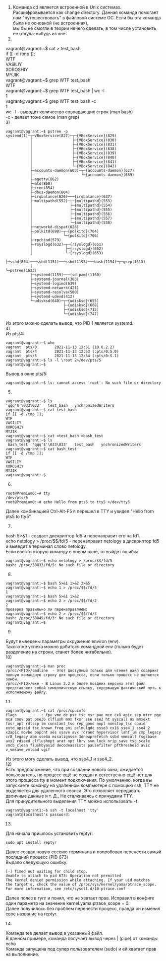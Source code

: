 1) Команда cd является встроенной в Unix системах. Расшифровывается как change directory.
Данная команда помогает нам "путешествовать" в файловой системе ОС. Если бы эта команда была не основной (не встроенная),  
мы бы не смогли в теории нечего сделать, в том числе установить ее откуда-нибудь из вне. 
2) 
vagrant@vagrant:~$ cat > test_bash  
if [[ -d /tmp ]];  
WTF  
VASILIY  
XOROSHIY  
MYJIK  
vagrant@vagrant:~$ grep WTF test_bash  
WTF  
vagrant@vagrant:~$ grep WTF test_bash | wc -l  
1  
vagrant@vagrant:~$ grep WTF test_bash -c  
1  
wc -l  - выводит количество совпадающих строк (man bash)  
-c - делает тоже самое (man grep)  
3)  
```
vagrant@vagrant:~$ pstree -p  
systemd(1)─┬─VBoxService(827)─┬─{VBoxService}(829)  
           │                  ├─{VBoxService}(830)  
           │                  ├─{VBoxService}(831)  
           │                  ├─{VBoxService}(838)  
           │                  ├─{VBoxService}(839)  
           │                  ├─{VBoxService}(840)  
           │                  ├─{VBoxService}(841)  
           │                  └─{VBoxService}(842)  
           ├─accounts-daemon(603)─┬─{accounts-daemon}(627)  
           │                      └─{accounts-daemon}(669)  
           ├─agetty(862)  
           ├─atd(860)  
           ├─cron(854)  
           ├─dbus-daemon(604)  
           ├─irqbalance(626)───{irqbalance}(637)  
           ├─multipathd(552)─┬─{multipathd}(553)  
           │                 ├─{multipathd}(554)  
           │                 ├─{multipathd}(555)  
           │                 ├─{multipathd}(556)  
           │                 ├─{multipathd}(557)  
           │                 └─{multipathd}(558)  
           ├─networkd-dispat(628)  
           ├─polkitd(698)─┬─{polkitd}(704)  
           │              └─{polkitd}(706)  
           ├─rpcbind(579)  
           ├─rsyslogd(632)─┬─{rsyslogd}(651)  
           │               ├─{rsyslogd}(652)  
           │               └─{rsyslogd}(653)  
           ├─sshd(864)───sshd(1151)───sshd(1193)───bash(1194)─┬─grep(1613)  
           │                                                  └─pstree(1623)  
           ├─systemd(1159)───(sd-pam)(1160)  
           ├─systemd-journal(383)  
           ├─systemd-logind(639)  
           ├─systemd-network(421)  
           ├─systemd-resolve(580)  
           ├─systemd-udevd(412)  
           └─udisksd(640)─┬─{udisksd}(655)  
                          ├─{udisksd}(668)  
                          ├─{udisksd}(715)  
                          └─{udisksd}(747)  
```
Из этого можно сделать вывод, что PID 1 является systemd.  
4)  
Из pts/4:  
```
vagrant@vagrant:~$ who  
vagrant  pts/0        2021-11-13 12:51 (10.0.2.2)  
vagrant  pts/4        2021-11-13 12:53 (:pts/0:S.0)  
vagrant  pts/5        2021-11-13 12:54 (:pts/0:S.1)  
vagrant@vagrant:~$ ls -l \root 2>/dev/pts/5  
vagrant@vagrant:~$  
```  
Вывод в окне pts/5:  
```
vagrant@vagrant:~$ ls: cannot access 'root': No such file or directory
```
5)
```
vagrant@vagrant:~$ ls  
'qqq'$'\033\033'   test_bash   ynchronizedWriters  
vagrant@vagrant:~$ cat test_bash  
if [[ -d /tmp ]];  
WTF  
VASILIY  
XOROSHIY  
MYJIK  
vagrant@vagrant:~$ cat <test_bash >bash_test  
vagrant@vagrant:~$ ls  
 bash_test  'qqq'$'\033\033'   test_bash   ynchronizedWriters  
vagrant@vagrant:~$ cat bash_test  
if [[ -d /tmp ]];  
WTF  
VASILIY  
XOROSHIY  
MYJIK  
vagrant@vagrant:~$  
```
6)
```
root@PremiumQ:~# tty
/dev/pts/5
root@PremiumQ:~# echo Hello from pts5 to tty5 >/dev/tty5
```
Далее комбинацией Ctrl-Alt-F5 я перешел в TTY и увидел "Hello from pts5 to tty5"

7)  
bash 5>&1  - создаст дискриптор fd5 и перенаправит его на fd1.  
echo netology > /proc/$$/fd/5 - перенаправит netology в дискриптор fd5 и выведит в терминал слово netology.  
Если ввести вторую команду в новом окне, то выйдет ошибка  
```
vagrant@vagrant:~$ echo netology > /proc/$$/fd/5  
bash: /proc/38833/fd/5: No such file or directory  
```
8)
```
vagrant@vagrant:~$ bash 5>&1 1>&2 2>&5  
vagrant@vagrant:~$ echo 1 > /proc/$$/fd/5  
1  
vagrant@vagrant:~$ bash 5>&1 1>&2  
vagrant@vagrant:~$ echo 2 > /proc/$$/fd/2  
2  
Проверка правильно ли перенаправляем:  
vagrant@vagrant:~$ echo 2 > /proc/$$/fd/3  
bash: /proc/38849/fd/3: No such file or directory  
vagrant@vagrant:~$  
```
9)  
Будут выведены параметры окружения environ (env).  
Такого же успеха можно добиться командной env (только будет разделение на строки, станет более читабельно).  
10)  
```
vagrant@vagrant:~$ man proc
/proc/<PID>/cmdline  - Этот доступный только для чтения файл содержит полную командную строку для процесса, если только процесс не является зомби.  
/proc/<PID>/exe - В Linux 2.2 и более поздних версиях этот файл представляет собой символическую ссылку, содержащую фактический путь к исполняемому файлу.  
```
11)  
```
vagrant@vagrant:~$ cat /proc/cpuinfo 
flags           : fpu vme de pse tsc msr pae mce cx8 apic sep mtrr pge mca cmov pat pse36 clflush mmx fxsr sse sse2 ht syscall nx mmxext fxsr_opt rdtscp lm constant_tsc rep_good nopl nonstop_tsc cpuid extd_apicid tsc_known_freq pni pclmulqdq ssse3 cx16 sse4_1 sse4_2 x2apic movbe popcnt aes xsave avx rdrand hypervisor lahf_lm cmp_legacy cr8_legacy abm sse4a misalignsse 3dnowprefetch ssbd vmmcall fsgsbase avx2 rdseed clflushopt arat npt lbrv svm_lock nrip_save tsc_scale vmcb_clean flushbyasid decodeassists pausefilter pfthreshold avic v_vmsave_vmload vgif 
``` 
Из этого могу сделать вывод, что sse4_1 и sse4_2.  
12)  
Есть предположение, что при создании нового окна, ожидается пользователь, но процесс ещё не создан и естественно ещё нет для этого процесса tty в момент подключения. 
По умолчанию, когда вы запускаете команду на удаленном компьютере с помощью ssh, TTY не выделяется для удаленного сеанса. Это позволяет передавать двоичные данные и т. Д., Не сталкиваясь с причудами TTY.   
Для принудительного выделения TTY можно использовать -t
```
vagrant@vagrant1:~$ ssh -t localhost 'tty'  
vagrant@localhost's password:  
```
13)  
Для начала пришлось установить reptyr:  
```
sudo apt install reptyr  
```
Далее создал новую сессию терминала и попробовал перенести самый последний процесс (PID 673)  
Выдало следующую ошибку:  
```
[-] Timed out waiting for child stop.  
Unable to attach to pid 673: Operation not permitted  
The kernel denied permission while attaching. If your uid matches  
the target's, check the value of /proc/sys/kernel/yama/ptrace_scope.   
For more information, see /etc/sysctl.d/10-ptrace.conf   
```
Далее полез в гугл и понял, что не хватает прав. Исправил в конфиге один параметр на значение kernel.yama.ptrace_scope = 0.  
Далее получилось без проблем перенести процесс, правда он изменил свое название на reptyr.  
  
14)  
Команда tee делает вывод в указанный файл.  
В данном примере, команда получает вывод через | (pipe) от команды echo  
Команда запущена под супер пользователем (sudo) и ей хватает прав на выполнение. 

